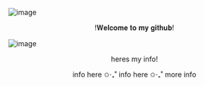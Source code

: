 ![image](https://media.discordapp.net/attachments/1287942798242222182/1340488479208898663/Patrick-Hockstetter-Henry-Bowers-It-2017.png?ex=67b28aae&is=67b1392e&hm=54bbaa585944ec209c287b4ecc880d71f391e39c2113e459c665fd32353a997e&=&format=webp&quality=lossless&width=1197&height=598)
<p align="center">
!𝐖𝐞𝐥𝐜𝐨𝐦𝐞 𝐭𝐨 𝐦𝐲 𝐠𝐢𝐭𝐡𝐮𝐛!
  
![image](https://media.discordapp.net/attachments/1287942798242222182/1340492575030902886/image.png?ex=67b28e7f&is=67b13cff&hm=02a70e492b0f31fbdad40631d659f61525f758730eddec70f9c2f039814dfe4e&=&format=webp&quality=lossless&width=973&height=598)

<p align="center">
heres my info!
<p align="center">
info here ✩‧₊˚ info here ✩‧₊˚ more info
